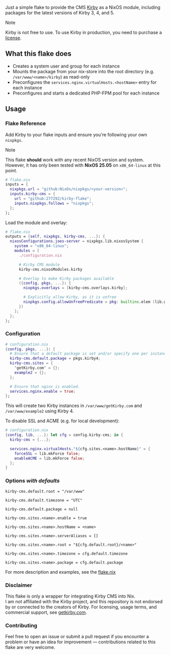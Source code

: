 Just a simple flake to provide the CMS [Kirby](https://github.com/getkirby/kirby) as a NixOS module, including packages for the latest versions of Kirby 3, 4, and 5.

  > [!note]
  > Kirby is not free to use. To use Kirby in production, you need to purchase a [license](https://getkirby.com/license).

## What this flake does
  - Creates a system user and group for each instance
  - Mounts the package from your nix-store into the root directory (e.g. ```/var/www/<name>/kirby```) as read-only
  - Preconfigures the ```services.nginx.virtualHosts.<hostName>``` entry for each instance
  - Preconfigures and starts a dedicated PHP-FPM pool for each instance

## Usage

### Flake Reference
Add Kirby to your flake inputs and ensure you're following your own `nixpkgs`.
  > [!note]
  > This flake **should** work with any recent NixOS version and system.  
  > However, it has only been tested with **NixOS 25.05** on `x86_64-linux` at this point.

```nix
# flake.nix
inputs = {
  nixpkgs.url = "github:NixOs/nixpkgs/<your-version>";
  inputs.kirby-cms = {
    url = "github:277292/kirby-flake";
    inputs.nixpkgs.follows = "nixpkgs";
  };
};
```

Load the module and overlay:
```nix
# flake.nix
outputs = {self, nixpkgs, kirby-cms, ...}: {
  nixosConfigurations.joes-server = nixpkgs.lib.nixosSystem {
    system = "x86_64-linux";
    modules = [
      ./configuration.nix

      # Kirby CMS module
      kirby-cms.nixosModules.kirby

      # Overlay to make Kirby packages available
      ({config, pkgs, ...}: {
        nixpkgs.overlays = [kirby-cms.overlays.kirby];

        # Explicitly allow Kirby, as it is unfree
        nixpkgs.config.allowUnfreePredicate = pkg: builtins.elem (lib.getName pkg) ["kirby"];
      })
    ];
  };
};
```

### Configuration
```nix
# configuration.nix
{config, pkgs, ...}: {
  # Ensure that a default package is set and/or specify one per instance.
  kirby-cms.default.package = pkgs.kirby4;
  kirby-cms.sites = {
    "getKirby.com" = {};
    example2 = {};
  };

  # Ensure that nginx is enabled.
  services.nginx.enable = true;
};
```
This will create two Kirby instances in ```/var/www/getKirby.com``` and ```/var/www/example2``` using Kirby 4.

To disable SSL and ACME (e.g. for local development):
```nix
# configuration.nix
{config, lib, ...}: let cfg = config.kirby-cms; in {
  kirby-cms = {...};

  services.nginx.virtualHosts."${cfg.sites.<name>.hostName}" = {
    forceSSL = lib.mkForce false;
    enableACME = lib.mkForce false;
  };
}
```

### Options *with defaults*
```kirby-cms.default.root = "/var/www"```

```kirby-cms.default.timezone = "UTC"```

```kirby-cms.default.package = null```

```kirby-cms.sites.<name>.enable = true```

```kirby-cms.sites.<name>.hostName = <name>```

```kirby-cms.sites.<name>.serverAliases = []```

```kirby-cms.sites.<name>.root = "${cfg.default.root}/<name>"```

```kirby-cms.sites.<name>.timezone = cfg.default.timezone```

```kirby-cms.sites.<name>.package = cfg.default.package```

For more description and examples, see the [flake.nix](https://github.com/277292/kirby-flake/blob/main/flake.nix)

### Disclaimer
This flake is only a wrapper for integrating Kirby CMS into Nix.  
I am not affiliated with the Kirby project, and this repository is not endorsed by or connected to the creators of Kirby. For licensing, usage terms, and commercial support, see [getkirby.com](https://getkirby.com/).

### Contributing
Feel free to open an issue or submit a pull request if you encounter a problem or have an idea for improvement — contributions related to this flake are very welcome.
